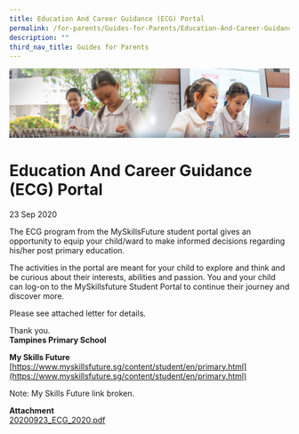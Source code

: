 ```yaml
---
title: Education And Career Guidance (ECG) Portal
permalink: /for-parents/Guides-for-Parents/Education-And-Career-Guidance-ECG-Portal/
description: ""
third_nav_title: Guides for Parents
---
```

![](/images/ForParents.jpg)

Education And Career Guidance (ECG) Portal
==========================================

23 Sep 2020&nbsp;  
  
The ECG program from the MySkillsFuture student portal gives an opportunity to equip your child/ward to make informed decisions regarding his/her post primary education.&nbsp;  
  
The activities in the portal are meant for your child to explore and think and be curious about their interests, abilities and passion. You and your child can log-on to the MySkillsfuture Student Portal to continue their journey and discover more.&nbsp;  
  
Please see attached letter for details.&nbsp;  
  
Thank you.&nbsp;  
<b>Tampines Primary School</b>  
  

<b>My Skills Future</b>  
[https://www.myskillsfuture.sg/content/student/en/primary.html](https://www.myskillsfuture.sg/content/student/en/primary.html)

 Note: My Skills Future link broken. 

<b>Attachment</b>  
[20200923_ECG_2020.pdf](/files/ECG_2020.pdf)